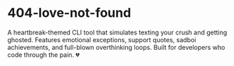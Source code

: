 # 404-love-not-found
A heartbreak-themed CLI tool that simulates texting your crush and getting ghosted. Features emotional exceptions, support quotes, sadboi achievements, and full-blown overthinking loops. Built for developers who code through the pain. 💔
